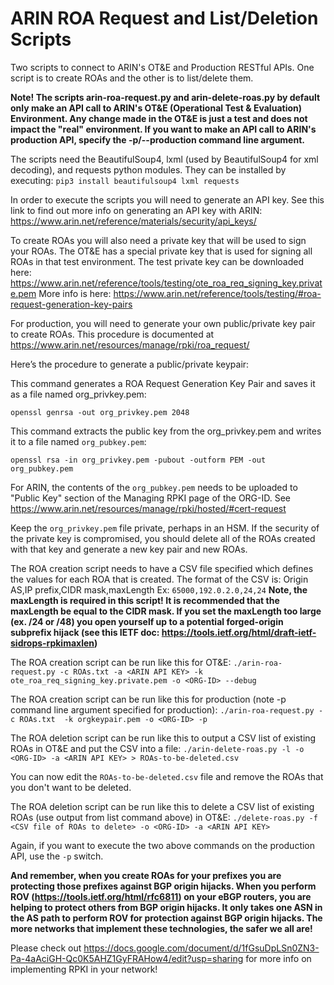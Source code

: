 # ARIN ROA Request and List/Deletion Scripts
Two scripts to connect to ARIN's OT&E and Production RESTful APIs.  One script is to create ROAs and the other is to list/delete them.

**Note! The scripts arin-roa-request.py and arin-delete-roas.py by default only make an API call to ARIN's OT&E (Operational Test & Evaluation) Environment.  Any change made in the OT&E is just a test and does not impact the "real" environment.  If you want to make an API call to ARIN's production API, specify the -p/--production command line argument.**

The scripts need the BeautifulSoup4, lxml (used by BeautifulSoup4 for xml decoding), and requests python modules.  They can be installed by executing:
`pip3 install beautifulsoup4 lxml requests`

In order to execute the scripts you will need to generate an API key.  See this link to find out more info on generating an API key with ARIN: https://www.arin.net/reference/materials/security/api_keys/

To create ROAs you will also need a private key that will be used to sign your ROAs.  The OT&E has a special private key that is used for signing all ROAs in that test environment.  The test private key can be downloaded here: https://www.arin.net/reference/tools/testing/ote_roa_req_signing_key.private.pem 
More info is here: https://www.arin.net/reference/tools/testing/#roa-request-generation-key-pairs

For production, you will need to generate your own public/private key pair to create ROAs.  This procedure is documented at https://www.arin.net/resources/manage/rpki/roa_request/

Here’s the procedure to generate a public/private keypair:

This command generates a ROA Request Generation Key Pair and saves it as a file named org_privkey.pem:

`openssl genrsa -out org_privkey.pem 2048`

This command extracts the public key from the org_privkey.pem and writes it to a file named `org_pubkey.pem`:

`openssl rsa -in org_privkey.pem -pubout -outform PEM -out org_pubkey.pem`

For ARIN, the contents of the `org_pubkey.pem` needs to be uploaded to "Public Key" section of the Managing RPKI page of the ORG-ID.  See https://www.arin.net/resources/manage/rpki/hosted/#cert-request

Keep the `org_privkey.pem` file private, perhaps in an HSM.  If the security of the private key is compromised, you should delete all of the ROAs created with that key and generate a new key pair and new ROAs.

The ROA creation script needs to have a CSV file specified which defines the values for each ROA that is created.  The format of the CSV is:
Origin AS,IP prefix,CIDR mask,maxLength
Ex: `65000,192.0.2.0,24,24`
**Note, the maxLength is required in this script!  It is recommended that the maxLength be equal to the CIDR mask.  If you set the maxLength too large (ex. /24 or /48) you open yourself up to a potential forged-origin subprefix hijack (see this IETF doc: https://tools.ietf.org/html/draft-ietf-sidrops-rpkimaxlen)**

The ROA creation script can be run like this for OT&E:
`./arin-roa-request.py -c ROAs.txt -a <ARIN API KEY> -k ote_roa_req_signing_key.private.pem -o <ORG-ID> --debug`

The ROA creation script can be run like this for production (note -p command line argument specified for production):
`./arin-roa-request.py -c ROAs.txt  -k orgkeypair.pem -o <ORG-ID> -p`

The ROA deletion script can be run like this to output a CSV list of existing ROAs in OT&E and put the CSV into a file:
`./arin-delete-roas.py -l -o <ORG-ID> -a <ARIN API KEY> > ROAs-to-be-deleted.csv`

You can now edit the ```ROAs-to-be-deleted.csv``` file and remove the ROAs that you don't want to be deleted.

The ROA deletion script can be run like this to delete a CSV list of existing ROAs (use output from list command above) in OT&E:
`./delete-roas.py -f <CSV file of ROAs to delete> -o <ORG-ID> -a <ARIN API KEY>`

Again, if you want to execute the two above commands on the production API, use the `-p` switch.


**And remember, when you create ROAs for your prefixes you are protecting those prefixes against BGP origin hijacks.  When you perform ROV (https://tools.ietf.org/html/rfc6811) on your eBGP routers, you are helping to protect others from BGP origin hijacks.  It only takes one ASN in the AS path to perform ROV for protection against BGP origin hijacks. The more networks that implement these technologies, the safer we all are!**

Please check out https://docs.google.com/document/d/1fGsuDpLSn0ZN3-Pa-4aAciGH-Qc0K5AHZ1GyFRAHow4/edit?usp=sharing for more info on implementing RPKI in your network!
